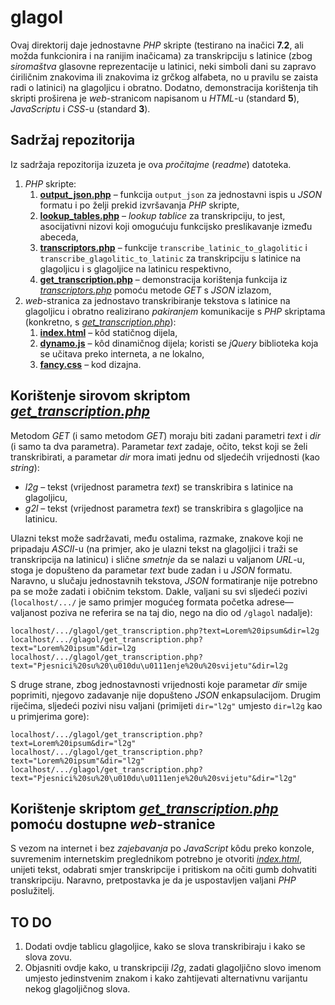 #   glagol

Ovaj direktorij daje jednostavne *PHP* skripte (testirano na inačici **7.2**, ali možda funkcionira i na ranijim inačicama) za transkripciju s latinice (zbog *siromaštva* glasovne reprezentacije u latinici, neki simboli dani su zapravo ćiriličnim znakovima ili znakovima iz grčkog alfabeta, no u pravilu se zaista radi o latinici) na glagoljicu i obratno. Dodatno, demonstracija korištenja tih skripti proširena je *web*-stranicom napisanom u *HTML*-u (standard **5**), *JavaScriptu* i *CSS*-u (standard **3**).

##  Sadržaj repozitorija

Iz sadržaja repozitorija izuzeta je ova *pročitajme* (*readme*) datoteka.

1.  *PHP* skripte:
    1.  [**output_json.php**](output_json.php) &ndash; funkcija `output_json` za jednostavni ispis u *JSON* formatu i po želji prekid izvršavanja *PHP* skripte,
    2.  [**lookup_tables.php**](lookup_tables.php) &ndash; *lookup tablice* za transkripciju, to jest, asocijativni nizovi koji omogućuju funkcijsko preslikavanje između abeceda,
    3.  [**transcriptors.php**](transcriptors.php) &ndash; funkcije `transcribe_latinic_to_glagolitic` i `transcribe_glagolitic_to_latinic` za transkripciju s latinice na glagoljicu i s glagoljice na latinicu respektivno,
    4.  [**get_transcription.php**](get_transcription.php) &ndash; demonstracija korištenja funkcija iz [*transcriptors.php*](transcriptors.php) pomoću metode *GET* s *JSON* izlazom,
2.  *web*-stranica za jednostavo transkribiranje tekstova s latinice na glagoljicu i obratno realizirano *pakiranjem* komunikacije s *PHP* skriptama (konkretno, s [*get_transcription.php*](get_transcription.php)):
    1.  [**index.html**](index.html) &ndash; k&ocirc;d statičnog dijela,
    2.  [**dynamo.js**](dynamo.js) &ndash; k&ocirc;d dinamičnog dijela; koristi se *jQuery* biblioteka koja se učitava preko interneta, a ne lokalno,
    3.  [**fancy.css**](fancy.css) &ndash; kod dizajna.

##  Korištenje sirovom skriptom [*get_transcription.php*](get_transcription.php)

Metodom *GET* (i samo metodom *GET*) moraju biti zadani parametri *text* i *dir* (i samo ta dva parametra). Parametar *text* zadaje, očito, tekst koji se želi transkribirati, a parametar *dir* mora imati jednu od sljedećih vrijednosti (kao *string*):

*   *l2g* &ndash; tekst (vrijednost parametra *text*) se transkribira s latinice na glagoljicu,
*   *g2l* &ndash; tekst (vrijednost parametra *text*) se transkribira s glagoljice na latinicu.

Ulazni tekst može sadržavati, među ostalima, razmake, znakove koji ne pripadaju *ASCII*-u (na primjer, ako je ulazni tekst na glagoljici i traži se transkripcija na latinicu) i slične *smetnje* da se nalazi u valjanom *URL*-u, stoga je dopušteno da parametar *text* bude zadan i u *JSON* formatu. Naravno, u slučaju jednostavnih tekstova, *JSON* formatiranje nije potrebno pa se može zadati i običnim tekstom. Dakle, valjani su svi sljedeći pozivi (`localhost/.../` je samo primjer mogućeg formata početka adrese&mdash;valjanost poziva ne referira se na taj dio, nego na dio od `/glagol` nadalje):

```
localhost/.../glagol/get_transcription.php?text=Lorem%20ipsum&dir=l2g
localhost/.../glagol/get_transcription.php?text="Lorem%20ipsum"&dir=l2g
localhost/.../glagol/get_transcription.php?text="Pjesnici%20su%20\u010du\u0111enje%20u%20svijetu"&dir=l2g
```

S druge strane, zbog jednostavnosti vrijednosti koje parametar *dir* smije poprimiti, njegovo zadavanje nije dopušteno *JSON* enkapsulacijom. Drugim riječima, sljedeći pozivi nisu valjani (primijeti `dir="l2g"` umjesto `dir=l2g` kao u primjerima gore):

```
localhost/.../glagol/get_transcription.php?text=Lorem%20ipsum&dir="l2g"
localhost/.../glagol/get_transcription.php?text="Lorem%20ipsum"&dir="l2g"
localhost/.../glagol/get_transcription.php?text="Pjesnici%20su%20\u010du\u0111enje%20u%20svijetu"&dir="l2g"
```

##  Korištenje skriptom [*get_transcription.php*](get_transcription.php) pomoću dostupne *web*-stranice

S vezom na internet i bez *zajebavanja* po *JavaScript* k&ocirc;du preko konzole, suvremenim internetskim preglednikom potrebno je otvoriti [*index.html*](index.html), unijeti tekst, odabrati smjer transkripcije i pritiskom na očiti gumb dohvatiti transkripciju. Naravno, pretpostavka je da je uspostavljen valjani *PHP* poslužitelj.

## TO DO

1.  Dodati ovdje tablicu glagoljice, kako se slova transkribiraju i kako se slova zovu.
2.  Objasniti ovdje kako, u transkripciji *l2g*, zadati glagoljično slovo imenom umjesto jedinstvenim znakom i kako zahtijevati alternativnu varijantu nekog glagoljičnog slova.
